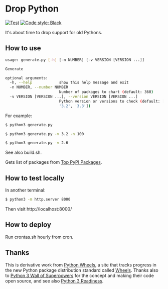 # Drop Python

[![Test](https://github.com/hugovk/drop-python/actions/workflows/test.yml/badge.svg)](https://github.com/hugovk/drop-python/actions/workflows/test.yml)
[![Code style: Black](https://img.shields.io/badge/code%20style-Black-000000.svg)](https://github.com/psf/black)

It's about time to drop support for old Pythons.

## How to use

```bash
usage: generate.py [-h] [-n NUMBER] [-v VERSION [VERSION ...]]

Generate

optional arguments:
  -h, --help            show this help message and exit
  -n NUMBER, --number NUMBER
                        Number of packages to chart (default: 360)
  -v VERSION [VERSION ...], --version VERSION [VERSION ...]
                        Python version or versions to check (default: ['2.6',
                        '3.2', '3.3'])
```

For example:
```bash
$ python3 generate.py

$ python3 generate.py -v 3.2 -n 100

$ python3 generate.py -v 2.6
```
See also build.sh.

Gets list of packages from [Top PyPI Packages](https://hugovk.github.io/top-pypi-packages/).

## How to test locally

In another terminal:
```bash
$ python3 -m http.server 8000
```

Then visit http://localhost:8000/

## How to deploy

Run crontas.sh hourly from cron.

## Thanks

This is derivative work from [Python Wheels](https://pythonwheels.com), a site that tracks progress in the new Python package distribution standard called [Wheels](https://pypi.org/project/wheel). Thanks also to [Python 3 Wall of Superpowers](https://python3wos.appspot.com/) for the concept and making their code open source, and see also [Python 3 Readiness](http://py3readiness.org).
